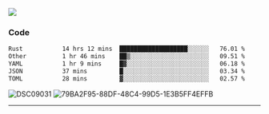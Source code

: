 

![](https://visitor-badge.glitch.me/badge?page_id=jakenherman.jakenherman)

### Code
<!--START_SECTION:waka-->

```txt
Rust           14 hrs 12 mins  ███████████████████░░░░░░   76.01 %
Other          1 hr 46 mins    ██▒░░░░░░░░░░░░░░░░░░░░░░   09.51 %
YAML           1 hr 9 mins     █▓░░░░░░░░░░░░░░░░░░░░░░░   06.18 %
JSON           37 mins         █░░░░░░░░░░░░░░░░░░░░░░░░   03.34 %
TOML           28 mins         ▓░░░░░░░░░░░░░░░░░░░░░░░░   02.57 %
```

<!--END_SECTION:waka-->



![DSC09031](https://github.com/JakenHerman/JakenHerman/assets/4694843/d0a4f563-5528-4464-9538-0dd479edc7cf)
![79BA2F95-88DF-48C4-99D5-1E3B5FF4EFFB](https://github.com/JakenHerman/JakenHerman/assets/4694843/4bbb0b71-b719-4978-b0c7-b4721bb680bc)


---
